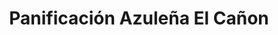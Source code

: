 ---
title: "Panificación Azuleña El Cañon"
url: /azul/panificacion-azulena-el-canon/
shop: Bäckerei
---